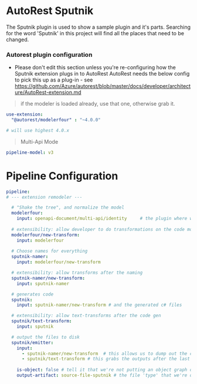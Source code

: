 # AutoRest Sputnik

The Sputnik plugin is used to show a sample plugin and it's parts.
Searching for the word 'Sputnik' in this project will find all the places that need to be changed. 

### Autorest plugin configuration
- Please don't edit this section unless you're re-configuring how the Sputnik extension plugs in to AutoRest
AutoRest needs the below config to pick this up as a plug-in - see https://github.com/Azure/autorest/blob/master/docs/developer/architecture/AutoRest-extension.md

> if the modeler is loaded already, use that one, otherwise grab it.

``` yaml !isLoaded('@autorest/remodeler') 
use-extension:
  "@autorest/modelerfour" : "~4.0.0" 

# will use highest 4.0.x 
```


> Multi-Api Mode
``` yaml
pipeline-model: v3
```

# Pipeline Configuration
``` yaml
pipeline:
# --- extension remodeler ---

  # "Shake the tree", and normalize the model
  modelerfour:
    input: openapi-document/multi-api/identity     # the plugin where we get inputs from
  
  # extensibility: allow developer to do transformations on the code model. 
  modelerfour/new-transform: 
    input: modelerfour 
    
  # Choose names for everything 
  sputnik-namer:
    input: modelerfour/new-transform

  # extensibility: allow transforms after the naming
  sputnik-namer/new-transform: 
    input: sputnik-namer 

  # generates code
  sputnik:
    input: sputnik-namer/new-transform # and the generated c# files

  # extensibility: allow text-transforms after the code gen
  sputnik/text-transform:
    input: sputnik

  # output the files to disk
  sputnik/emitter:
    input: 
      - sputnik-namer/new-transform  # this allows us to dump out the code model after the namer (add --output-artifact:code-model-v4 on the command line)
      - sputnik/text-transform # this grabs the outputs after the last step.
      
    is-object: false # tell it that we're not putting an object graph out
    output-artifact: source-file-sputnik # the file 'type' that we're outputting.
```
